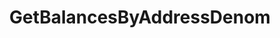 ---
title: GetBalancesByAddressDenom
api:
  file: consensus-client-api.json
  operationId: get_bank-balances-address-by-denom
hidden: false
---